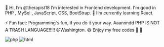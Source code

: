 👋 Hi, I’m @therapist18
    I’m interested in Frontend development.
    I'm good in PHP , MySql , JavaScript, CSS, BootStrap. 🌱  I’m currently learning React.

 ⚡ Fun fact: Programming's fun, if you do it your way. Aaannndd PHP IS NOT A TRASH LANGUAGE!!!!! @Washington. 😄
   Enjoy my free codes 💞️ 👀


![php](https://github.com/therapist18/therapist18/assets/125513875/4629b003-214e-4ea5-94b0-d8ea4f8404b6)
![html](https://github.com/therapist18/therapist18/assets/125513875/fa5adccb-3f8a-4bd5-9374-3cf27d5964d5)
